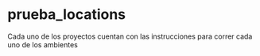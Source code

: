 # prueba_locations

Cada uno de los proyectos cuentan con las instrucciones para correr cada uno de los ambientes 